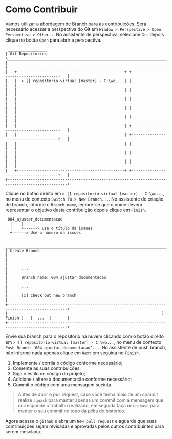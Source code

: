Como Contribuir
=========================================
Vamos utilizar a abordagem de Branch para as contribuições. Será necessário acessar a perspectiva do Git em `Window > Perspective > Open Perspective > Other..`. No assistente de perspectiva, selecione `Git` depois clique no botão `Open` para abrir a perspectiva.

     _________________
    | Git Repositories \_____________________________________________________________________________
    |                                                                                                |
    |   +-----------------------------------------------+ +--------------------------------------+   |
    |   |  > [] repositorio-virtual [master] - C:\wo... | |                                      |   |
    |   |                                               | |                                      |   |
    |   |                                               | |                                      |   |
    |   |                                               | |                                      |   |
    |   |                                               | |                                      |   |
    |   |                                               | +--------------------------------------+   |
    |   |                                               | +--------------------------------------+   |
    |   |                                               | |                                      |   |
    |   |                                               | |                                      |   |
    |   |                                               | |                                      |   |
    |   +-----------------------------------------------+ +--------------------------------------+   |
    +------------------------------------------------------------------------------------------------+

Clique no botão direito em `> [] repositorio-virtual [master] - C:\wo...`, no menu de contexto `Switch To > New Branch...`. No assistente de criação de branch, informe o `Branch name`, lembre-se que o nome deverá representar o objetivo desta contribuição depois clique em `Finish`.

     004_ajustar_documentacao
      |    | 
      |    +------> Use o título da issues
      +------> Use o número da issues

     ________________________________________________________________________________________________
    | Create Branch                                                                                  |
    |                                                                                                |
    |      ...                                                                                       |
    |      Branch name: 004_ajustar_documentacao                                                    |
    |      ...                                                                                       |
    |      [x] Check out new branch                                                                  |
    +------------------------------------------------------------------------------------------------+
    |                                                                   [ Finish ]   [  ...  ]       |
    +------------------------------------------------------------------------------------------------+

Envie sua branch para o repositório na nuvem clicando com o botão direito em `> [] repositorio-virtual [master] - C:\wo...`, no menu de contexto `Push Branch ‘004_ajustar_documentacao’...`. No assistente de push branch, não informe nada apenas clique em `Next` em seguida no `Finish`.

1. Implemente / corrija o código conforme necessário;
2. Comente as suas contribuições;
3. Siga o estilo de código do projeto;
4. Adicione / altere a documentação conforme necessário;
5. Commit o código com uma mensagem sucinta.

> Antes de abrir o pull request, caso você tenha mais de um commit realize `squash` para manter apenas um commit com a mensagem que corresponde o trabalho realizado, em seguida faça um `rebase` para manter o seu commit no topo da pilha do histórico.

Agora acesse o `github` e abra um `New pull request` e aguarde que suas contribuições sejam revisadas e aprovadas pelos outros contribuintes para serem mesclada. 
